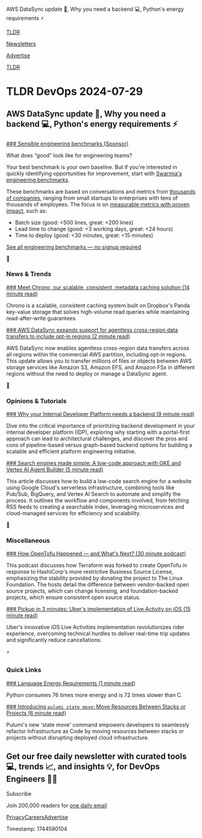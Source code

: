 AWS DataSync update 🤝, Why you need a backend 💻, Python's energy requirements ⚡️

[TLDR](/)

[Newsletters](/newsletters)

[Advertise](https://advertise.tldr.tech/)

[TLDR](/)

# TLDR DevOps 2024-07-29

## AWS DataSync update 🤝, Why you need a backend 💻, Python's energy requirements ⚡️

### 

[### Sensible engineering benchmarks (Sponsor)](https://www.swarmia.com/benchmarks/?utm_campaign=TLDR&amp;utm_source=email&amp;utm_medium=cpv&amp;utm_content=july24)

What does “good” look like for engineering teams?

Your best benchmark is your own baseline. But if you're interested in quickly identifying opportunities for improvement, start with [Swarmia's engineering benchmarks](https://www.swarmia.com/benchmarks/?utm_campaign=TLDR&utm_source=email&utm_medium=cpv&utm_content=july24).

These benchmarks are based on conversations and metrics from [thousands of companies](https://www.swarmia.com/benchmarks/?utm_campaign=TLDR&utm_source=email&utm_medium=cpv&utm_content=july24), ranging from small startups to enterprises with tens of thousands of employees. The focus is on [measurable metrics with proven impact](https://www.swarmia.com/benchmarks/?utm_campaign=TLDR&utm_source=email&utm_medium=cpv&utm_content=july24), such as:

* Batch size (good: <500 lines, great: <200 lines)
* Lead time to change (good: <3 working days, great: <24 hours)
* Time to deploy (good: <30 minutes, great: <15 minutes)

[See all engineering benchmarks — no signup required](https://www.swarmia.com/benchmarks/?utm_campaign=TLDR&utm_source=email&utm_medium=cpv&utm_content=july24)

📱

### News & Trends

[### Meet Chrono, our scalable, consistent, metadata caching solution (14 minute read)](https://dropbox.tech/infrastructure/meet-chrono-our-scalable-consistent-metadata-caching-solution?utm_source=tldrdevops)

Chrono is a scalable, consistent caching system built on Dropbox's Panda key-value storage that solves high-volume read queries while maintaining read-after-write guarantees.

[### AWS DataSync expands support for agentless cross-region data transfers to include opt-in regions (2 minute read)](https://aws.amazon.com/about-aws/whats-new/2024/07/aws-datasync-agentless-data-transfers-opt-in-regions/?utm_source=tldrdevops)

AWS DataSync now enables agentless cross-region data transfers across all regions within the commercial AWS partition, including opt-in regions. This update allows you to transfer millions of files or objects between AWS storage services like Amazon S3, Amazon EFS, and Amazon FSx in different regions without the need to deploy or manage a DataSync agent.

🚀

### Opinions & Tutorials

[### Why your Internal Developer Platform needs a backend (9 minute read)](https://platformengineering.org/blog/why-your-internal-developer-platform-needs-a-backend?utm_source=tldrdevops)

Dive into the critical importance of prioritizing backend development in your internal developer platform (IDP), exploring why starting with a portal-first approach can lead to architectural challenges, and discover the pros and cons of pipeline-based versus graph-based backend options for building a scalable and efficient platform engineering initiative.

[### Search engines made simple: A low-code approach with GKE and Vertex AI Agent Builder (5 minute read)](https://cloud.google.com/blog/products/application-development/building-a-search-engine-with-gke-and-vertex-ai/?utm_source=tldrdevops)

This article discusses how to build a low-code search engine for a website using Google Cloud's serverless infrastructure, combining tools like Pub/Sub, BigQuery, and Vertex AI Search to automate and simplify the process. It outlines the workflow and components involved, from fetching RSS feeds to creating a searchable index, leveraging microservices and cloud-managed services for efficiency and scalability.

🎁

### Miscellaneous

[### How OpenTofu Happened — and What's Next? (30 minute podcast)](https://thenewstack.io/how-opentofu-happened-and-whats-next/?utm_source=tldrdevops)

This podcast discusses how Terraform was forked to create OpenTofu in response to HashiCorp's more restrictive Business Source License, emphasizing the stability provided by donating the project to The Linux Foundation. The hosts detail the difference between vendor-backed open source projects, which can change licensing, and foundation-backed projects, which ensure consistent open source status.

[### Pickup in 3 minutes: Uber's implementation of Live Activity on iOS (15 minute read)](https://www.uber.com/en-SK/blog/live-activity-on-ios/?utm_source=tldrdevops)

Uber's innovative iOS Live Activities implementation revolutionizes rider experience, overcoming technical hurdles to deliver real-time trip updates and significantly reduce cancellations.

⚡️

### Quick Links

[### Language Energy Requirements (1 minute read)](https://www.threads.net/@primoh__/post/C9_R-uhvGbv?utm_source=tldrdevops)

Python consumes 76 times more energy and is 72 times slower than C.

[### Introducing `pulumi state move`: Move Resources Between Stacks or Projects (6 minute read)](https://www.pulumi.com/blog/move-resources-between-stacks/?utm_source=tldrdevops)

Pulumi's new 'state move' command empowers developers to seamlessly refactor Infrastructure as Code by moving resources between stacks or projects without disrupting deployed cloud infrastructure.

## Get our free daily newsletter with curated tools 💻, trends 📈, and insights 💡, for DevOps Engineers 👨‍💻

Subscribe

Join 200,000 readers for [one daily email](/api/latest/devops)

[Privacy](/privacy)[Careers](https://jobs.ashbyhq.com/tldr.tech)[Advertise](/devops/advertise)

Timestamp: 1744590104